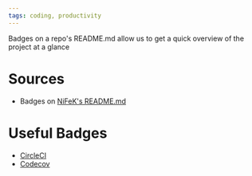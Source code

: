 ```yaml
---
tags: coding, productivity
---
```


Badges on a repo's README.md allow us to get a quick overview of the project at a glance

# Sources
- Badges on [NiFeK's README.md](https://github.com/migueltorrescosta/nifek#readme)

# Useful Badges
- [CircleCI](https://circleci.com/docs/status-badges/)
- [Codecov](https://stackoverflow.com/a/61154285)
